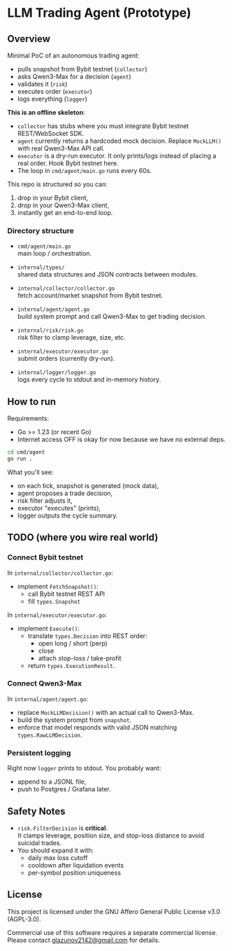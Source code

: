 # LLM Trading Agent (Prototype)

## Overview

Minimal PoC of an autonomous trading agent:
- pulls snapshot from Bybit testnet (`collector`)
- asks Qwen3-Max for a decision (`agent`)
- validates it (`risk`)
- executes order (`executor`)
- logs everything (`logger`)

**This is an offline skeleton**:
- `collector` has stubs where you must integrate Bybit testnet REST/WebSocket SDK.
- `agent` currently returns a hardcoded mock decision. Replace `MockLLM()` with real Qwen3-Max API call.
- `executor` is a dry-run executor. It only prints/logs instead of placing a real order. Hook Bybit testnet here.
- The loop in `cmd/agent/main.go` runs every 60s.

This repo is structured so you can:
1. drop in your Bybit client,
2. drop in your Qwen3-Max client,
3. instantly get an end-to-end loop.

### Directory structure

- `cmd/agent/main.go`  
  main loop / orchestration.

- `internal/types/`  
  shared data structures and JSON contracts between modules.

- `internal/collector/collector.go`  
  fetch account/market snapshot from Bybit testnet.

- `internal/agent/agent.go`  
  build system prompt and call Qwen3-Max to get trading decision.

- `internal/risk/risk.go`  
  risk filter to clamp leverage, size, etc.

- `internal/executor/executor.go`  
  submit orders (currently dry-run).

- `internal/logger/logger.go`  
  logs every cycle to stdout and in-memory history.

## How to run

Requirements:
- Go >= 1.23 (or recent Go)
- Internet access OFF is okay for now because we have no external deps.

```bash
cd cmd/agent
go run .
```

What you'll see:
- on each tick, snapshot is generated (mock data),
- agent proposes a trade decision,
- risk filter adjusts it,
- executor "executes" (prints),
- logger outputs the cycle summary.

## TODO (where you wire real world)

### Connect Bybit testnet
In `internal/collector/collector.go`:
- implement `FetchSnapshot()`:
  - call Bybit testnet REST API
  - fill `types.Snapshot`

In `internal/executor/executor.go`:
- implement `Execute()`:
  - translate `types.Decision` into REST order:
    - open long / short (perp)
    - close
    - attach stop-loss / take-profit
  - return `types.ExecutionResult`.

### Connect Qwen3-Max
In `internal/agent/agent.go`:
- replace `MockLLMDecision()` with an actual call to Qwen3-Max.
- build the system prompt from `snapshot`.
- enforce that model responds with valid JSON matching `types.RawLLMDecision`.

### Persistent logging
Right now `logger` prints to stdout.
You probably want:
- append to a JSONL file,
- push to Postgres / Grafana later.

## Safety Notes

- `risk.FilterDecision` is **critical**.  
  It clamps leverage, position size, and stop-loss distance to avoid suicidal trades.
- You should expand it with:
  - daily max loss cutoff
  - cooldown after liquidation events
  - per-symbol position uniqueness

## License
This project is licensed under the GNU Affero General Public License v3.0 (AGPL-3.0).

Commercial use of this software requires a separate commercial license.
Please contact glazunov2142@gmail.com for details.
